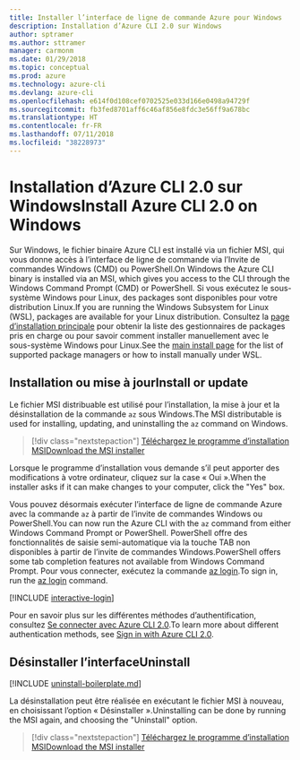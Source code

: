 ```yaml
---
title: Installer l’interface de ligne de commande Azure pour Windows
description: Installation d’Azure CLI 2.0 sur Windows
author: sptramer
ms.author: sttramer
manager: carmonm
ms.date: 01/29/2018
ms.topic: conceptual
ms.prod: azure
ms.technology: azure-cli
ms.devlang: azure-cli
ms.openlocfilehash: e614f0d108cef0702525e033d166e0498a94729f
ms.sourcegitcommit: fb3fed8701aff6c46af856e8fdc3e56ff9a678bc
ms.translationtype: HT
ms.contentlocale: fr-FR
ms.lasthandoff: 07/11/2018
ms.locfileid: "38228973"
---
```

# <a name="install-azure-cli-20-on-windows"></a><span data-ttu-id="f1a7f-103">Installation d’Azure CLI 2.0 sur Windows</span><span class="sxs-lookup"><span data-stu-id="f1a7f-103">Install Azure CLI 2.0 on Windows</span></span>

<span data-ttu-id="f1a7f-104">Sur Windows, le fichier binaire Azure CLI est installé via un fichier MSI, qui vous donne accès à l’interface de ligne de commande via l’Invite de commandes Windows (CMD) ou PowerShell.</span><span class="sxs-lookup"><span data-stu-id="f1a7f-104">On Windows the Azure CLI binary is installed via an MSI, which gives you access to the CLI through the Windows Command Prompt (CMD) or PowerShell.</span></span>
<span data-ttu-id="f1a7f-105">Si vous exécutez le sous-système Windows pour Linux, des packages sont disponibles pour votre distribution Linux.</span><span class="sxs-lookup"><span data-stu-id="f1a7f-105">If you are running the Windows Subsystem for Linux (WSL), packages are available for your Linux distribution.</span></span> <span data-ttu-id="f1a7f-106">Consultez la [page d’installation principale](install-azure-cli.md) pour obtenir la liste des gestionnaires de packages pris en charge ou pour savoir comment installer manuellement avec le sous-système Windows pour Linux.</span><span class="sxs-lookup"><span data-stu-id="f1a7f-106">See the [main install page](install-azure-cli.md) for the list of supported package managers or how to install manually under WSL.</span></span>

## <a name="install-or-update"></a><span data-ttu-id="f1a7f-107">Installation ou mise à jour</span><span class="sxs-lookup"><span data-stu-id="f1a7f-107">Install or update</span></span>

<span data-ttu-id="f1a7f-108">Le fichier MSI distribuable est utilisé pour l’installation, la mise à jour et la désinstallation de la commande `az` sous Windows.</span><span class="sxs-lookup"><span data-stu-id="f1a7f-108">The MSI distributable is used for installing, updating, and uninstalling the `az` command on Windows.</span></span>

> [!div class="nextstepaction"]
> [<span data-ttu-id="f1a7f-109">Téléchargez le programme d’installation MSI</span><span class="sxs-lookup"><span data-stu-id="f1a7f-109">Download the MSI installer</span></span>](https://aka.ms/installazurecliwindows)

<span data-ttu-id="f1a7f-110">Lorsque le programme d’installation vous demande s’il peut apporter des modifications à votre ordinateur, cliquez sur la case « Oui ».</span><span class="sxs-lookup"><span data-stu-id="f1a7f-110">When the installer asks if it can make changes to your computer, click the "Yes" box.</span></span>

<span data-ttu-id="f1a7f-111">Vous pouvez désormais exécuter l’interface de ligne de commande Azure avec la commande `az` à partir de l’invite de commandes Windows ou PowerShell.</span><span class="sxs-lookup"><span data-stu-id="f1a7f-111">You can now run the Azure CLI with the `az` command from either Windows Command Prompt or PowerShell.</span></span> <span data-ttu-id="f1a7f-112">PowerShell offre des fonctionnalités de saisie semi-automatique via la touche TAB non disponibles à partir de l’invite de commandes Windows.</span><span class="sxs-lookup"><span data-stu-id="f1a7f-112">PowerShell offers some tab completion features not available from Windows Command Prompt.</span></span> <span data-ttu-id="f1a7f-113">Pour vous connecter, exécutez la commande [az login](/cli/azure/reference-index#az-login).</span><span class="sxs-lookup"><span data-stu-id="f1a7f-113">To sign in, run the [az login](/cli/azure/reference-index#az-login) command.</span></span>

[!INCLUDE [interactive-login](includes/interactive-login.md)]

<span data-ttu-id="f1a7f-114">Pour en savoir plus sur les différentes méthodes d’authentification, consultez [Se connecter avec Azure CLI 2.0](authenticate-azure-cli.md).</span><span class="sxs-lookup"><span data-stu-id="f1a7f-114">To learn more about different authentication methods, see [Sign in with Azure CLI 2.0](authenticate-azure-cli.md).</span></span>

## <a name="uninstall"></a><span data-ttu-id="f1a7f-115">Désinstaller l’interface</span><span class="sxs-lookup"><span data-stu-id="f1a7f-115">Uninstall</span></span>

[!INCLUDE [uninstall-boilerplate.md](includes/uninstall-boilerplate.md)]

<span data-ttu-id="f1a7f-116">La désinstallation peut être réalisée en exécutant le fichier MSI à nouveau, en choisissant l’option « Désinstaller ».</span><span class="sxs-lookup"><span data-stu-id="f1a7f-116">Uninstalling can be done by running the MSI again, and choosing the "Uninstall" option.</span></span>

> [!div class="nextstepaction"]
> [<span data-ttu-id="f1a7f-117">Téléchargez le programme d’installation MSI</span><span class="sxs-lookup"><span data-stu-id="f1a7f-117">Download the MSI installer</span></span>](https://aka.ms/installazurecliwindows)
